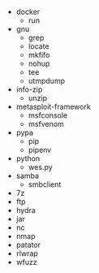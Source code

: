 - docker
  - run
- gnu
  - grep
  - locate
  - mkfifo
  - nohup
  - tee
  - utmpdump
- info-zip
  - unzip
- metasploit-framework
  - msfconsole
  - msfvenom
- pypa
    - pip
    - pipenv
- python
  - wes.py
- samba
  - smbclient
- 7z
- ftp
- hydra
- jar
- nc
- nmap
- patator
- rlwrap
- wfuzz
